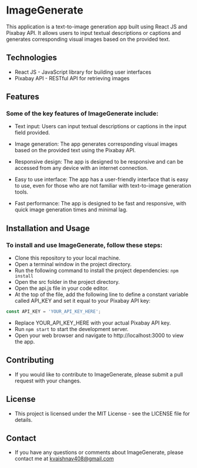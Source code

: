 # ImageGenerate

This application is a text-to-image generation app built using React JS and Pixabay API. It allows users to input textual descriptions or captions and generates corresponding visual images based on the provided text.

## Technologies
- React JS - JavaScript library for building user interfaces
- Pixabay API - RESTful API for retrieving images

## Features
### Some of the key features of ImageGenerate include:

- Text input: Users can input textual descriptions or captions in the input field provided.

- Image generation: The app generates corresponding visual images based on the provided text using the Pixabay API.

- Responsive design: The app is designed to be responsive and can be accessed from any device with an internet connection.

- Easy to use interface: The app has a user-friendly interface that is easy to use, even for those who are not familiar with text-to-image generation tools.

- Fast performance: The app is designed to be fast and responsive, with quick image generation times and minimal lag.

## Installation and Usage
### To install and use ImageGenerate, follow these steps:

- Clone this repository to your local machine.
- Open a terminal window in the project directory.
- Run the following command to install the project dependencies:
`npm install`
- Open the src folder in the project directory.
- Open the api.js file in your code editor.
- At the top of the file, add the following line to define a constant variable called API_KEY and set it equal to your Pixabay API key:
```javascript
const API_KEY = 'YOUR_API_KEY_HERE';
```
- Replace YOUR_API_KEY_HERE with your actual Pixabay API key.
- Run `npm start` to start the development server.
- Open your web browser and navigate to http://localhost:3000 to view the app.

## Contributing
- If you would like to contribute to ImageGenerate, please submit a pull request with your changes.

## License
- This project is licensed under the MIT License - see the LICENSE file for details.

## Contact
- If you have any questions or comments about ImageGenerate, please contact me at kvaishnav408@gmail.com
